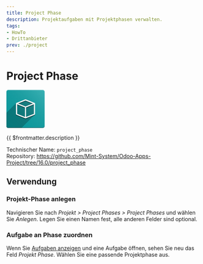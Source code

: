 ```yaml
---
title: Project Phase
description: Projektaufgaben mit Projektphasen verwalten.
tags:
- HowTo
- Drittanbieter
prev: ./project
---
```

# Project Phase
![icon_oms_box](attachments/icon_oms_box.png)

{{ $frontmatter.description }}

Technischer Name: `project_phase`\
Repository: <https://github.com/Mint-System/Odoo-Apps-Project/tree/16.0/project_phase>

## Verwendung

### Projekt-Phase anlegen

Navigieren Sie nach *Projekt > Project Phases > Project Phases* und wählen Sie *Anlegen*. Legen Sie einen Namen fest, alle anderen Felder sind optional.

### Aufgabe an Phase zuordnen

Wenn Sie [Aufgaben anzeigen](Project.md#Aufgaben%20anzeigen) und eine Aufgabe öffnen, sehen Sie neu das Feld *Projekt Phase*. Wählen Sie eine passende Projektphase aus.